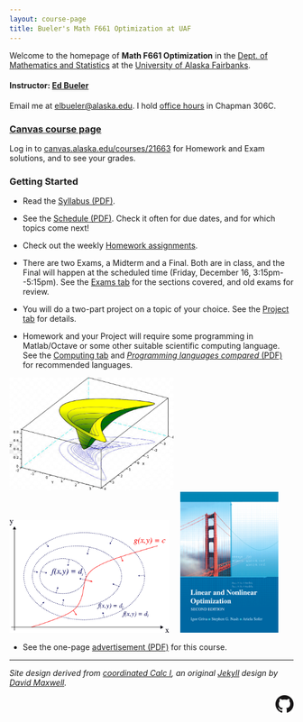 ```yaml
---
layout: course-page
title: Bueler's Math F661 Optimization at UAF
---
```


Welcome to the homepage of **Math F661 Optimization** in the [Dept. of Mathematics and Statistics](http://www.uaf.edu/dms/) at the [University of Alaska Fairbanks](http://www.uaf.edu/).

#### Instructor:  [Ed Bueler](http://bueler.github.io/)

Email me at [elbueler@alaska.edu](mailto:elbueler@alaska.edu).  I hold [office hours](http://bueler.github.io/OffHrs.htm) in Chapman 306C.

### [Canvas course page](https://canvas.alaska.edu/courses/21663)

Log in to [canvas.alaska.edu/courses/21663](https://canvas.alaska.edu/courses/21663) for Homework and Exam solutions, and to see your grades.

### Getting Started

* Read the [Syllabus (PDF)](assets/general/F24/syllabus.pdf).

* See the [Schedule (PDF)](assets/general/F24/schedule.pdf).  Check it often for due dates, and for which topics come next!

* Check out the weekly [Homework assignments](homework.html).

* There are two Exams, a Midterm and a Final.  Both are in class, and the Final will happen at the scheduled time (Friday, December 16, 3:15pm--5:15pm).  See the [Exams tab](exams.html) for the sections covered, and old exams for review.

* You will do a two-part project on a topic of your choice.  See the [Project tab](project.html) for details.

* Homework and your Project will require some programming in Matlab/Octave or some other suitable scientific computing language.  See the [Computing tab](computing.html) and [_Programming languages compared_ (PDF)](https://bueler.github.io/compareMOP.pdf) for recommended languages.

[<img src="assets/images/banana.png" height="200">](https://en.wikipedia.org/wiki/Mathematical_optimization "mathematical optimization") &nbsp; &nbsp; [<img src="assets/images/lagrange.png" height="200">](https://en.wikipedia.org/wiki/Lagrange_multiplier "lagrange multipliers visualization") &nbsp; &nbsp; [<img src="assets/images/cover.jpg" height="250">](https://epubs.siam.org/doi/10.1137/1.9780898717730 "the textbook")

* See the one-page [advertisement (PDF)](assets/general/F24/advert.pdf) for this course.

---
_Site design derived from [coordinated Calc I](https://uaf-math251.github.io/), an original [Jekyll](https://jekyllrb.com/) design by [David Maxwell](https://damaxwell.github.io/)._

[<img src="assets/images/GitHub-Mark-32px.png" align="right">](https://github.com/bueler/opt "github repository for this site")
